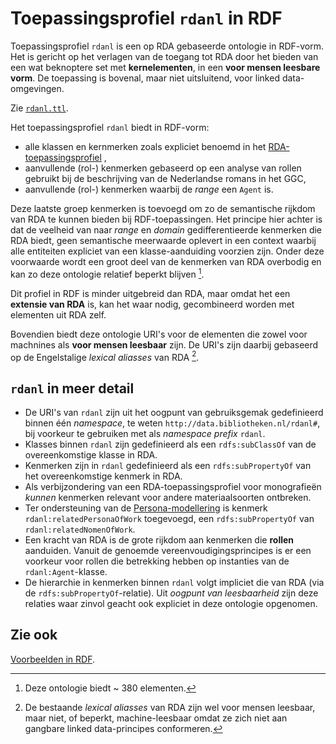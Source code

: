# Toepassingsprofiel `rdanl` in RDF

Toepassingsprofiel `rdanl` is een op RDA gebaseerde ontologie in RDF-vorm. Het is gericht op het verlagen van de toegang tot RDA door het bieden van een wat beknoptere set met **kernelementen**, in een **voor mensen leesbare vorm**. De toepassing is bovenal, maar niet uitsluitend, voor linked data-omgevingen.

Zie [`rdanl.ttl`](rdanl.ttl).

Het toepassingsprofiel `rdanl` biedt in RDF-vorm: 

* alle klassen en kernmerken zoals expliciet benoemd in het [RDA-toepassingsprofiel](../../RDA-kenmerken.md) ,
* aanvullende (rol-) kenmerken gebaseerd op een analyse van rollen gebruikt bij de beschrijving van de Nederlandse romans in het GGC,
* aanvullende (rol-) kenmerken waarbij de *range* een `Agent` is.

Deze laatste groep kenmerken is toevoegd om zo de semantische rijkdom van RDA te kunnen bieden bij RDF-toepassingen. Het principe hier achter is dat de veelheid van naar *range* en *domain* gedifferentieerde kenmerken die RDA biedt, geen semantische meerwaarde oplevert in een context waarbij alle entiteiten expliciet van een klasse-aanduiding voorzien zijn. Onder deze voorwaarde wordt een groot deel van de kenmerken van RDA overbodig en kan zo deze ontologie relatief beperkt blijven [^1].

Dit profiel in RDF is minder uitgebreid dan RDA, maar omdat het een **extensie van RDA** is, kan het waar nodig, gecombineerd worden met elementen uit RDA zelf.

Bovendien biedt deze ontologie URI's voor de elementen die zowel voor machnines als **voor mensen leesbaar** zijn. De URI's zijn daarbij gebaseerd op de Engelstalige *lexical aliasses* van RDA [^2].


## `rdanl` in meer detail

* De URI's van `rdanl` zijn uit het oogpunt van gebruiksgemak gedefinieerd binnen één *namespace*, te weten  `http://data.bibliotheken.nl/rdanl#`, bij voorkeur te gebruiken met als *namespace prefix* `rdanl`.
* Klasses binnen `rdanl` zijn gedefinieerd als een `rdfs:subClassOf` van de overeenkomstige klasse in RDA.
* Kenmerken zijn in `rdanl` gedefinieerd als een `rdfs:subPropertyOf` van het overeenkomstige kenmerk in RDA.
* Als verbijzondering van een RDA-toepassingsprofiel voor monografieën *kunnen* kenmerken relevant voor andere materiaalsoorten ontbreken.
* Ter ondersteuning van de [Persona-modellering](../../Persona_in_RDA.md) is kenmerk `rdanl:relatedPersonaOfWork` toegevoegd, een `rdfs:subPropertyOf` van `rdanl:relatedNomenOfWork`. 
* Een kracht van RDA is de grote rijkdom aan kenmerken die **rollen** aanduiden. Vanuit de genoemde vereenvoudigingsprincipes is er een voorkeur voor rollen die betrekking hebben op instanties van de `rdanl:Agent`-klasse.
* De hierarchie in kenmerken binnen `rdanl` volgt impliciet die van RDA (via de `rdfs:subPropertyOf`-relatie). Uit *oogpunt van leesbaarheid* zijn deze relaties waar zinvol geacht ook expliciet in deze ontologie opgenomen.


## Zie ook

[Voorbeelden in RDF](../examples/).

[^1]: Deze ontologie biedt ~ 380 elementen.
[^2]: De bestaande *lexical aliasses* van RDA zijn wel voor mensen leesbaar, maar niet, of beperkt, machine-leesbaar omdat ze zich niet aan gangbare linked data-principes conformeren.
